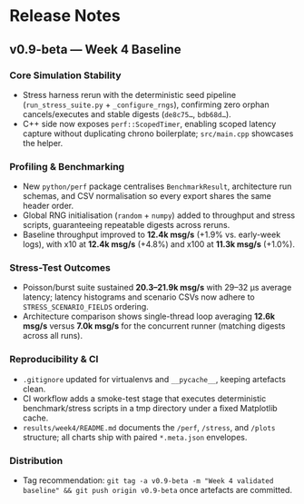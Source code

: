 # Release Notes

## v0.9-beta — Week 4 Baseline

### Core Simulation Stability
- Stress harness rerun with the deterministic seed pipeline (`run_stress_suite.py` + `_configure_rngs`), confirming zero orphan cancels/executes and stable digests (`de8c75…`, `bdb68d…`).
- C++ side now exposes `perf::ScopedTimer`, enabling scoped latency capture without duplicating chrono boilerplate; `src/main.cpp` showcases the helper.

### Profiling & Benchmarking
- New `python/perf` package centralises `BenchmarkResult`, architecture run schemas, and CSV normalisation so every export shares the same header order.
- Global RNG initialisation (`random` + `numpy`) added to throughput and stress scripts, guaranteeing repeatable digests across reruns.
- Baseline throughput improved to **12.4k msg/s** (+1.9% vs. early-week logs), with x10 at **12.4k msg/s** (+4.8%) and x100 at **11.3k msg/s** (+1.0%).

### Stress-Test Outcomes
- Poisson/burst suite sustained **20.3–21.9k msg/s** with 29–32 µs average latency; latency histograms and scenario CSVs now adhere to `STRESS_SCENARIO_FIELDS` ordering.
- Architecture comparison shows single-thread loop averaging **12.6k msg/s** versus **7.0k msg/s** for the concurrent runner (matching digests across all runs).

### Reproducibility & CI
- `.gitignore` updated for virtualenvs and `__pycache__`, keeping artefacts clean.
- CI workflow adds a smoke-test stage that executes deterministic benchmark/stress scripts in a tmp directory under a fixed Matplotlib cache.
- `results/week4/README.md` documents the `/perf`, `/stress`, and `/plots` structure; all charts ship with paired `*.meta.json` envelopes.

### Distribution
- Tag recommendation: `git tag -a v0.9-beta -m "Week 4 validated baseline" && git push origin v0.9-beta` once artefacts are committed.
